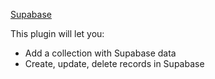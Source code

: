 <a href="https://supabase.com/" target="_blank" class="ww-editor-link">Supabase</a>

This plugin will let you:

-   Add a collection with Supabase data
-   Create, update, delete records in Supabase
